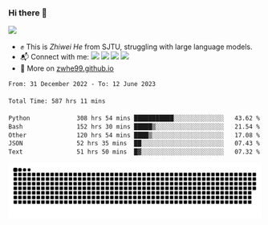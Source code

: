 ### Hi there 👋 

![](https://komarev.com/ghpvc/?username=zwhe99)
- :fist: This is *Zhiwei He* from SJTU, struggling with large language models.
- :mailbox_with_mail: Connect with me: <a href = "mailto: hezw.tkcw@gmail.com"><img src="https://img.shields.io/badge/-Mail1-red?style=flat&logo=gmail&logoColor=white" target="_blank"></a> <a href = "mailto: zwhe.cs@sjtu.edu.cn"><img src="https://img.shields.io/badge/-Mail2-%23333?style=flat&logo=gmail&logoColor=white" target="_blank"></a> <a href = "https://twitter.com/zwhe99"><img src="https://img.shields.io/badge/-Twitter-%234a99e9?style=flat&logo=twitter&logoColor=white" target="_blank"></a> <a href = "https://www.zhihu.com/people/hbenmazi-8"><img src="https://img.shields.io/badge/-%E7%9F%A5%E4%B9%8E-%232f6be0" target="_blank"></a>
- :blue_book: More on [zwhe99.github.io](https://zwhe99.github.io/)
<!--START_SECTION:waka-->

```txt
From: 31 December 2022 - To: 12 June 2023

Total Time: 587 hrs 11 mins

Python             308 hrs 54 mins ███████████░░░░░░░░░░░░░░   43.62 %
Bash               152 hrs 30 mins █████▒░░░░░░░░░░░░░░░░░░░   21.54 %
Other              120 hrs 54 mins ████▒░░░░░░░░░░░░░░░░░░░░   17.08 %
JSON               52 hrs 35 mins  ██░░░░░░░░░░░░░░░░░░░░░░░   07.43 %
Text               51 hrs 50 mins  █▓░░░░░░░░░░░░░░░░░░░░░░░   07.32 %
```

<!--END_SECTION:waka-->
![](https://raw.githubusercontent.com/zwhe99/zwhe99/main/assets/github-contribution-grid-snake.svg)

